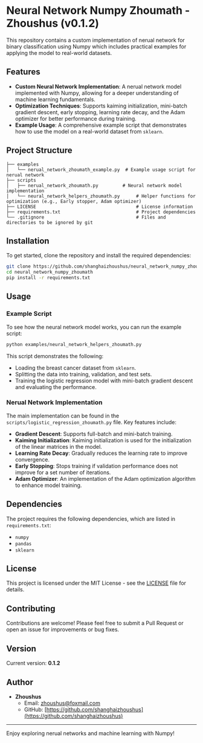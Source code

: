 # Neural Network Numpy Zhoumath - Zhoushus (v0.1.2)

This repository contains a custom implementation of nerual network for binary classification using Numpy which includes practical examples for applying the model to real-world datasets.

## Features
- **Custom Neural Network Implementation**: A nerual network model implemented with Numpy, allowing for a deeper understanding of machine learning fundamentals.
- **Optimization Techniques**: Supports kaiming initialization, mini-batch gradient descent, early stopping, learning rate decay, and the Adam optimizer for better performance during training.
- **Example Usage**: A comprehensive example script that demonstrates how to use the model on a real-world dataset from `sklearn`.

## Project Structure
```
├── examples
│   └── nerual_network_zhoumath_example.py  # Example usage script for nerual network
├── scripts
│   ├── nerual_network_zhoumath.py         # Neural network model implementation
│   └── neural_network_helpers_zhoumath.py      # Helper functions for optimization (e.g., Early stopper, Adam optimizer)
├── LICENSE                                     # License information
├── requirements.txt                            # Project dependencies
└── .gitignore                                  # Files and directories to be ignored by git
```

## Installation

To get started, clone the repository and install the required dependencies:

```sh
git clone https://github.com/shanghaizhoushus/neural_network_numpy_zhoumath.git
cd neural_network_numpy_zhoumath
pip install -r requirements.txt
```

## Usage

### Example Script
To see how the neural network model works, you can run the example script:

```sh
python examples/neural_network_helpers_zhoumath.py
```

This script demonstrates the following:
- Loading the breast cancer dataset from `sklearn`.
- Splitting the data into training, validation, and test sets.
- Training the logistic regression model with mini-batch gradient descent and evaluating the performance.

### Nerual Network Implementation
The main implementation can be found in the `scripts/logistic_regression_zhoumath.py` file. Key features include:
- **Gradient Descent**: Supports full-batch and mini-batch training.
- **Kaiming Initialization**: Kaiming initialization is used for the initialization of the linear matrices in the model.
- **Learning Rate Decay**: Gradually reduces the learning rate to improve convergence.
- **Early Stopping**: Stops training if validation performance does not improve for a set number of iterations.
- **Adam Optimizer**: An implementation of the Adam optimization algorithm to enhance model training.

## Dependencies
The project requires the following dependencies, which are listed in `requirements.txt`:
- `numpy`
- `pandas`
- `sklearn`

## License
This project is licensed under the MIT License - see the [LICENSE](LICENSE) file for details.

## Contributing
Contributions are welcome! Please feel free to submit a Pull Request or open an issue for improvements or bug fixes.

## Version
Current version: **0.1.2**

## Author
- **Zhoushus**
  - Email: [zhoushus@foxmail.com](mailto:zhoushus@foxmail.com)
  - GitHub: [https://github.com/shanghaizhoushus](https://github.com/shanghaizhoushus)

---

Enjoy exploring nerual networks and machine learning with Numpy!
